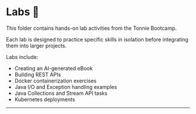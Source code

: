 # Labs 🧪

This folder contains hands-on lab activities from the Tonnie Bootcamp.

Each lab is designed to practice specific skills in isolation before integrating them into larger projects.

Labs include:

- Creating an AI-generated eBook
- Building REST APIs
- Docker containerization exercises
- Java I/O and Exception handling examples
- Java Collections and Stream API tasks
- Kubernetes deployments

---
